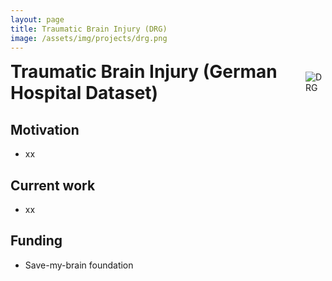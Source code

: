 ```yaml
---
layout: page
title: Traumatic Brain Injury (DRG)
image: /assets/img/projects/drg.png
---
```


<style>

/* Container for header and image */
.header-container {
  display: flex;
  justify-content: space-between;
  align-items: center;
  margin-bottom: 20px;
}

/* Style for the corner image */
.corner-image {
  max-width: 200px;
  max-height: 150px;
  object-fit: contain;
}

/* Override default header margins */
.header-container h1 {
  margin: 0;
}

/* Hide the default page title - we'll add our own in the flex container */
.page-title {
  display: none;
}
</style>

<!-- Custom header with image aligned to title -->
<div class="header-container">
  <h1>Traumatic Brain Injury (German Hospital Dataset)</h1>
  <img src="{{ '/assets/img/projects/drg.png' | relative_url }}" alt="DRG" class="corner-image">
</div>



## Motivation
-	xx

## Current work
-	xx

## Funding
-	Save-my-brain foundation
